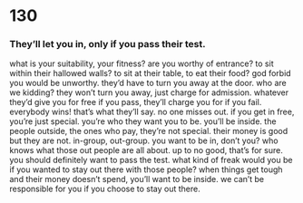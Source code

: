# 130

### They’ll let you in, only if you pass their test.

what is your suitability, your fitness? are you worthy of entrance? to sit within their hallowed walls? to sit at their table, to eat their food? god forbid you would be unworthy. they’d have to turn you away at the door. who are we kidding? they won’t turn you away, just charge for admission. whatever they’d give you for free if you pass, they’ll charge you for if you fail. everybody wins! that’s what they’ll say. no one misses out. if you get in free, you’re just special. you’re who they want you to be. you’ll be inside. the people outside, the ones who pay, they’re not special. their money is good but they are not. in-group, out-group. you want to be in, don’t you? who knows what those out people are all about. up to no good, that’s for sure. you should definitely want to pass the test. what kind of freak would you be if you wanted to stay out there with those people? when things get tough and their money doesn’t spend, you’ll want to be inside. we can’t be responsible for you if you choose to stay out there.